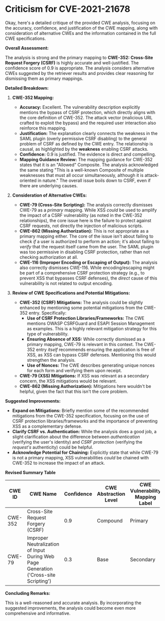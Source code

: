 # Criticism for CVE-2021-21678

Okay, here's a detailed critique of the provided CWE analysis, focusing on the accuracy, confidence, and justification of the CWE mapping, along with consideration of alternative CWEs and the information contained in the full CWE specifications.

**Overall Assessment:**

The analysis is strong and the primary mapping to **CWE-352: Cross-Site Request Forgery (CSRF)** is highly accurate and well-justified. The confidence score of 0.9 is appropriate. The analysis considers alternative CWEs suggested by the retriever results and provides clear reasoning for dismissing them as primary mappings.

**Detailed Breakdown:**

1.  **CWE-352 Mapping:**

    *   **Accuracy:** Excellent. The vulnerability description explicitly mentions the bypass of CSRF protection, which directly aligns with the core definition of CWE-352. The attack vector (malicious URL crafted to exploit the bypass) and the required user interaction also reinforce this mapping.
    *   **Justification:** The explanation clearly connects the weakness in the SAML plugin (overly permissive CSRF disabling) to the general problem of CSRF as defined by the CWE entry. The relationship is causal, as highlighted by the **weakness** enabling CSRF attacks.
    *   **Confidence:** 0.9 is justified. The evidence is direct and compelling.
    *   **Mapping Guidance Review:** The mapping guidance for CWE-352 states that it is an "Allowed" Composite. The analysis acknowledged the same stating "This is a well-known Composite of multiple weaknesses that must all occur simultaneously, although it is attack-oriented in nature." The overall issue boils down to CSRF, even if there are underlying causes.

2.  **Consideration of Alternative CWEs:**

    *   **CWE-79 (Cross-Site Scripting):** The analysis correctly dismisses CWE-79 as a *primary* mapping. While XSS *could* be used to amplify the impact of a CSRF vulnerability (as noted in the CWE-352 relationships), the core issue here is the failure to protect against CSRF requests, not directly the injection of malicious scripts.
    *   **CWE-862 (Missing Authorization):** This is not appropriate as a primary mapping either. The core of the issue isn't about failing to check *if* a user is authorized to perform an action; it's about failing to *verify* that the request itself came from the user. The SAML plugin was too permissive in disabling CSRF protection, rather than not checking authorization at all.
    *   **CWE-116 (Improper Encoding or Escaping of Output):**  The analysis also correctly dismisses CWE-116. While encoding/escaping might be part of a comprehensive CSRF protection strategy (e.g., to prevent XSS that bypasses CSRF defenses), the *direct* cause of this vulnerability is not related to output encoding.

3.  **Review of CWE Specifications and Potential Mitigations:**

    *   **CWE-352 (CSRF) Mitigations:** The analysis could be slightly enhanced by mentioning some potential mitigations from the CWE-352 entry.  Specifically:
        *   **Use of CSRF Protection Libraries/Frameworks:** The CWE mentions OWASP CSRFGuard and ESAPI Session Management as examples. This is a highly relevant mitigation strategy for this type of vulnerability.
        *   **Ensuring Absence of XSS:** While correctly dismissed as a primary mapping, CWE-79 is relevant in this context. The CWE-352 entry *itself* recommends ensuring the application is free of XSS, as XSS can bypass CSRF defenses. Mentioning this would strengthen the analysis.
        *   **Use of Nonces:** The CWE describes generating unique nonces for each form and verifying them upon receipt.
    *   **CWE-79 (XSS) Mitigations:** If XSS was relevant as a secondary concern, the XSS mitigations would be relevant.
    *   **CWE-862 (Missing Authorization):** Mitigations here wouldn't be helpful, given the fact that this isn't the core problem.

**Suggested Improvements:**

*   **Expand on Mitigations:** Briefly mention some of the recommended mitigations from the CWE-352 specification, focusing on the use of CSRF protection libraries/frameworks and the importance of preventing XSS as a complementary defense.
*   **Clarify CSRF vs. Authentication:** While the analysis does a good job, a slight clarification about the difference between *authentication* (verifying the user's identity) and *CSRF protection* (verifying the *request's* authenticity) could be helpful.
*   **Acknowledge Potential for Chaining:** Explicitly state that while CWE-79 is not a primary mapping, XSS vulnerabilities *could* be chained with CWE-352 to increase the impact of an attack.

**Revised Summary Table**

| CWE ID | CWE Name | Confidence | CWE Abstraction Level | CWE Vulnerability Mapping Label | CWE-Vulnerability Mapping Notes |
|---|---|---|---|---|---|
| CWE-352 | Cross-Site Request Forgery (CSRF) | 0.9 | Compound | Primary | Allowed |
| CWE-79 | Improper Neutralization of Input During Web Page Generation ('Cross-site Scripting') | 0.3 | Base | Secondary | Allowed |

**Concluding Remarks:**

This is a well-reasoned and accurate analysis. By incorporating the suggested improvements, the analysis could become even more comprehensive and informative.